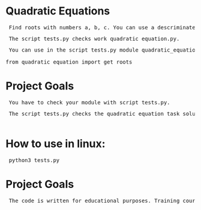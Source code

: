 <h1> Quadratic Equations  </h1>

<pre> Find roots with numbers a, b, c. You can use a descriminate. </pre> 

<pre> The script tests.py checks work quadratic_equation.py.</pre>
<pre> You can use in the script tests.py module quadratic_equation.py like this:

from quadratic_equation import get_roots     </pre>

<h1> Project Goals </h1>

<pre> You have to check your module with script tests.py.</pre>
<pre> The script tests.py checks the quadratic equation task solution on the different conditions.
 </pre>

 <h1> How to use in linux:</h1>

<pre> python3 tests.py </pre>

<h1> Project Goals</h1>

<pre> The code is written for educational purposes. Training course for web-developers - DEVMAN.org</pre>
 

